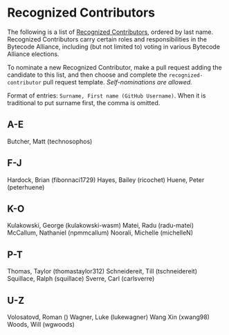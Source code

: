 # Recognized Contributors

The following is a list of [Recognized Contributors](https://github.com/technosophos/governance/blob/main/TSC/charter.md#recognized-contributors), ordered by last name. Recognized Contributors carry certain roles and responsibilities in the Bytecode Alliance, including (but not limited to) voting in various Bytecode Alliance elections.

To nominate a new Recognized Contributor, make a pull request adding the candidate to this list, and then choose and complete the `recognized-contributor` pull request template. _Self-nominations are allowed._

Format of entries: `Surname, First name (GitHub Username)`. When it is traditional to put surname first, the comma is omitted.

## A-E

Butcher, Matt (technosophos)

## F-J

Hardock, Brian (fibonnaci1729)
Hayes, Bailey (ricochet)
Huene, Peter (peterhuene)

## K-O

Kulakowski, George (kulakowski-wasm)
Matei, Radu (radu-matei)
McCallum, Nathaniel (npmmcallum)
Noorali, Michelle (michelleN)

## P-T

Thomas, Taylor (thomastaylor312)
Schneidereit, Till (tschneidereit)
Squillace, Ralph (squillace)
Sverre, Carl (carlsverre)

## U-Z

Volosatovd, Roman ()
Wagner, Luke (lukewagner)
Wang Xin (xwang98)
Woods, Will (wgwoods)

